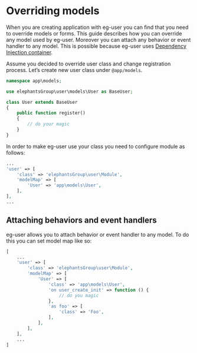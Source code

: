 # Overriding models

When you are creating application with eg-user you can find that you need to override models or forms. This guide
describes how you can override any model used by eg-user. Moreover you can attach any behavior or event handler to any
model. This is possible because eg-user uses [Dependency Injection container](https://github.com/yiisoft/yii2/blob/master/docs/guide/concept-di-container.md).

Assume you decided to override user class and change registration process. Let’s create new user class under `@app/models`.

```php
namespace app\models;

use elephantsGroup\user\models\User as BaseUser;

class User extends BaseUser
{
    public function register()
    {
        // do your magic
    }
}
```

In order to make eg-user use your class you need to configure module as follows:

```php
...
'user' => [
    'class' => 'elephantsGroup\user\Module',
    'modelMap' => [
        'User' => 'app\models\User',
    ],
],
...
```

## Attaching behaviors and event handlers

eg-user allows you to attach behavior or event handler to any model. To do this you can set model map like so:

```php
[
    ...
    'user' => [
        'class' => 'elephantsGroup\user\Module',
        'modelMap' => [
            'User' => [
                'class' => 'app\models\User',
                'on user_create_init' => function () {
                    // do you magic
                },
                'as foo' => [
                    'class' => 'Foo',
                ],
            ],
        ],
    ],
    ...
]
```

